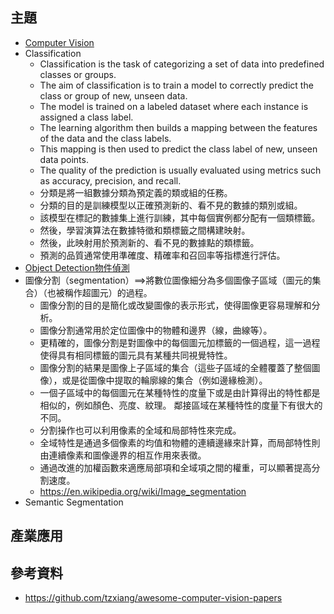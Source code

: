 ## 主題
- [Computer Vision](https://paperswithcode.com/area/computer-vision)
- Classification
  - Classification is the task of categorizing a set of data into predefined classes or groups.
  - The aim of classification is to train a model to correctly predict the class or group of new, unseen data.
  - The model is trained on a labeled dataset where each instance is assigned a class label.
  - The learning algorithm then builds a mapping between the features of the data and the class labels.
  - This mapping is then used to predict the class label of new, unseen data points.
  - The quality of the prediction is usually evaluated using metrics such as accuracy, precision, and recall.
  - 分類是將一組數據分類為預定義的類或組的任務。
  - 分類的目的是訓練模型以正確預測新的、看不見的數據的類別或組。
  - 該模型在標記的數據集上進行訓練，其中每個實例都分配有一個類標籤。
  - 然後，學習演算法在數據特徵和類標籤之間構建映射。
  - 然後，此映射用於預測新的、看不見的數據點的類標籤。
  - 預測的品質通常使用準確度、精確率和召回率等指標進行評估。
- [Object Detection物件偵測](https://paperswithcode.com/task/object-detection)
- 圖像分割（segmentation）==>將數位圖像細分為多個圖像子區域（圖元的集合）（也被稱作超圖元）的過程。
  - 圖像分割的目的是簡化或改變圖像的表示形式，使得圖像更容易理解和分析。
  - 圖像分割通常用於定位圖像中的物體和邊界（線，曲線等）。
  - 更精確的，圖像分割是對圖像中的每個圖元加標籤的一個過程，這一過程使得具有相同標籤的圖元具有某種共同視覺特性。
  - 圖像分割的結果是圖像上子區域的集合（這些子區域的全體覆蓋了整個圖像），或是從圖像中提取的輪廓線的集合（例如邊緣檢測）。
  - 一個子區域中的每個圖元在某種特性的度量下或是由計算得出的特性都是相似的，例如顏色、亮度、紋理。 鄰接區域在某種特性的度量下有很大的不同。
  - 分割操作也可以利用像素的全域和局部特性來完成。
  - 全域特性是通過多個像素的均值和物體的連續邊緣來計算，而局部特性則由連續像素和圖像邊界的相互作用來表徵。
  - 通過改進的加權函數來適應局部項和全域項之間的權重，可以顯著提高分割速度。
  - https://en.wikipedia.org/wiki/Image_segmentation
- Semantic Segmentation
## 產業應用

## 參考資料
- https://github.com/tzxiang/awesome-computer-vision-papers
